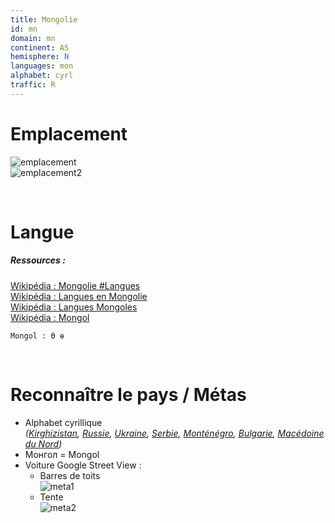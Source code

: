 ```yaml
---
title: Mongolie
id: mn
domain: mn
continent: AS
hemisphere: N
languages: mon
alphabet: cyrl
traffic: R
---
```


# Emplacement

![emplacement](https://upload.wikimedia.org/wikipedia/commons/thumb/f/f3/Mongolia_%28orthographic_projection%29.svg/300px-Mongolia_%28orthographic_projection%29.svg.png)  
![emplacement2](https://upload.wikimedia.org/wikipedia/commons/c/c8/Mongolia_CIA_map.png)

<br/>

# Langue

##### Ressources :

[Wikipédia : Mongolie #Langues](https://fr.wikipedia.org/wiki/Mongolie#Langues)  
[Wikipédia : Langues en Mongolie](https://fr.wikipedia.org/wiki/Langues_en_Mongolie)  
[Wikipédia : Langues Mongoles](https://fr.wikipedia.org/wiki/Langues_mongoles)  
[Wikipédia : Mongol](https://fr.wikipedia.org/wiki/Mongol)

```
Mongol : Ө ө
```

<br/>

# Reconnaître le pays / Métas

- Alphabet cyrillique  
  *([Kirghizistan](/flag/kg), [Russie](/flag/ru), [Ukraine](/flag/ua), [Serbie](/flag/rs), [Monténégro](/flag/me), [Bulgarie](/flag/bg), [Macédoine du Nord](/flag/mk))*
- Монгол = Mongol
- Voiture Google Street View : 
  - Barres de toits  
    ![meta1](/images/mn_geoguessr.png)
  - Tente  
    ![meta2](/images/mn_geoguessr2.png)

